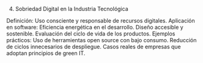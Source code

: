 4. Sobriedad Digital en la Industria Tecnológica

Definición: Uso consciente y responsable de recursos digitales.
Aplicación en software:
    Eficiencia energética en el desarrollo.
    Diseño accesible y sostenible.
    Evaluación del ciclo de vida de los productos.
Ejemplos prácticos:
    Uso de herramientas open source con bajo consumo.
    Reducción de ciclos innecesarios de despliegue.
    Casos reales de empresas que adoptan principios de green IT.